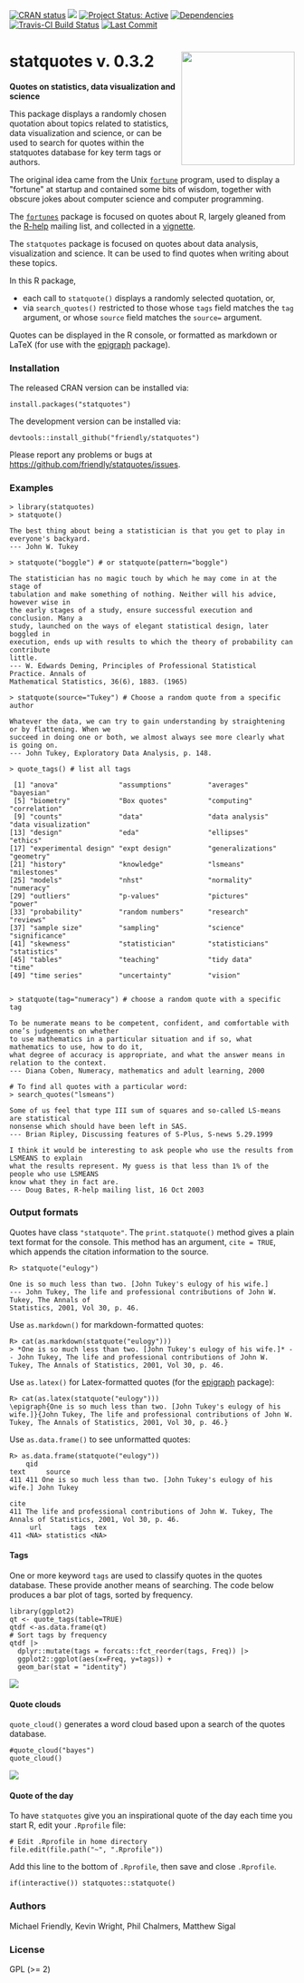 <!-- badges: start -->

[![CRAN status](https://www.r-pkg.org/badges/version/statquotes)](https://CRAN.R-project.org/package=statquotes)
[![](http://cranlogs.r-pkg.org/badges/grand-total/statquotes)](https://cran.r-project.org/package=statquotes)
[![Project Status: Active](http://www.repostatus.org/badges/latest/active.svg)](http://www.repostatus.org/#active) 
[![Dependencies](https://tinyverse.netlify.com/badge/statquotes)](https://cran.r-project.org/package=statquotes)
[![Travis-CI Build Status](https://travis-ci.org/friendly/statquotes.svg?branch=master)](https://travis-ci.org/friendly/statquotes) 
[![Last Commit](https://img.shields.io/github/last-commit/friendly/statquotes)](https://github.com/friendly/statquotes)

<!-- badges: end -->


# statquotes v. 0.3.2 <img src="man/figures/statquotes-logo.png" align="right" height="200px" />
**Quotes on statistics, data visualization and science**

This package displays a randomly chosen quotation about topics related to statistics, data visualization and science, or can be used to search for quotes within the statquotes database for key term tags or authors.

The original idea came from the Unix [`fortune`](https://en.wikipedia.org/wiki/Fortune_(Unix)) program, used to display a "fortune" at startup and contained some bits of wisdom, together with obscure jokes about computer science and computer programming.

The [`fortunes`](https://cran.r-project.org/package=fortunes) 
package is focused on quotes about R, largely gleaned from the [R-help](https://stat.ethz.ch/mailman/listinfo/r-help) mailing list, and
collected in a [vignette](https://cran.r-project.org/web/packages/fortunes/vignettes/fortunes.pdf).

The `statquotes` package is focused on quotes about data analysis, visualization and science. It can be used to find quotes when writing about these topics.

In this R package, 

* each call to `statquote()` displays a randomly selected quotation, or, 
* via `search_quotes()` restricted to those whose `tags` field matches the `tag` argument, or whose `source` field matches the `source=` argument. 

Quotes can be displayed in the R console, or formatted as markdown or LaTeX (for use with the [epigraph](https://ctan.org/pkg/epigraph) package).

### Installation

The released CRAN version can be installed via:

```
install.packages("statquotes")
```

The development version can be installed via:
```
devtools::install_github("friendly/statquotes")
```

Please report any problems or bugs at https://github.com/friendly/statquotes/issues.

### Examples

```
> library(statquotes)
> statquote()

The best thing about being a statistician is that you get to play in everyone's backyard. 
--- John W. Tukey 

> statquote("boggle") # or statquote(pattern="boggle")

The statistician has no magic touch by which he may come in at the stage of
tabulation and make something of nothing. Neither will his advice, however wise in
the early stages of a study, ensure successful execution and conclusion. Many a
study, launched on the ways of elegant statistical design, later boggled in
execution, ends up with results to which the theory of probability can contribute
little.
--- W. Edwards Deming, Principles of Professional Statistical Practice. Annals of
Mathematical Statistics, 36(6), 1883. (1965)

> statquote(source="Tukey") # Choose a random quote from a specific author

Whatever the data, we can try to gain understanding by straightening or by flattening. When we
succeed in doing one or both, we almost always see more clearly what is going on.
--- John Tukey, Exploratory Data Analysis, p. 148.

> quote_tags() # list all tags

 [1] "anova"               "assumptions"         "averages"            "bayesian"           
 [5] "biometry"            "Box quotes"          "computing"           "correlation"        
 [9] "counts"              "data"                "data analysis"       "data visualization" 
[13] "design"              "eda"                 "ellipses"            "ethics"             
[17] "experimental design" "expt design"         "generalizations"     "geometry"           
[21] "history"             "knowledge"           "lsmeans"             "milestones"         
[25] "models"              "nhst"                "normality"           "numeracy"           
[29] "outliers"            "p-values"            "pictures"            "power"              
[33] "probability"         "random numbers"      "research"            "reviews"            
[37] "sample size"         "sampling"            "science"             "significance"       
[41] "skewness"            "statistician"        "statisticians"       "statistics"         
[45] "tables"              "teaching"            "tidy data"           "time"               
[49] "time series"         "uncertainty"         "vision"   


> statquote(tag="numeracy") # choose a random quote with a specific tag

To be numerate means to be competent, confident, and comfortable with one’s judgements on whether
to use mathematics in a particular situation and if so, what mathematics to use, how to do it,
what degree of accuracy is appropriate, and what the answer means in relation to the context.
--- Diana Coben, Numeracy, mathematics and adult learning, 2000

# To find all quotes with a particular word:
> search_quotes("lsmeans")

Some of us feel that type III sum of squares and so-called LS-means are statistical
nonsense which should have been left in SAS.
--- Brian Ripley, Discussing features of S-Plus, S-news 5.29.1999

I think it would be interesting to ask people who use the results from LSMEANS to explain
what the results represent. My guess is that less than 1% of the people who use LSMEANS
know what they in fact are.
--- Doug Bates, R-help mailing list, 16 Oct 2003
```

### Output formats

Quotes have class `"statquote"`. The `print.statquote()` method gives a plain text format for the console.
This method has an argument, `cite = TRUE`, which appends the citation information to the source.

```
R> statquote("eulogy")

One is so much less than two. [John Tukey's eulogy of his wife.]
--- John Tukey, The life and professional contributions of John W. Tukey, The Annals of
Statistics, 2001, Vol 30, p. 46.
```

Use `as.markdown()` for markdown-formatted quotes:

```
R> cat(as.markdown(statquote("eulogy")))
> *One is so much less than two. [John Tukey's eulogy of his wife.]* -- John Tukey, The life and professional contributions of John W. Tukey, The Annals of Statistics, 2001, Vol 30, p. 46.
```

Use `as.latex()` for Latex-formatted quotes (for the [epigraph](https://ctan.org/pkg/epigraph) package):

```
R> cat(as.latex(statquote("eulogy")))
\epigraph{One is so much less than two. [John Tukey's eulogy of his wife.]}{John Tukey, The life and professional contributions of John W. Tukey, The Annals of Statistics, 2001, Vol 30, p. 46.}
```

Use `as.data.frame()` to see unformatted quotes:

```
R> as.data.frame(statquote("eulogy"))
    qid                                                             text     source
411 411 One is so much less than two. [John Tukey's eulogy of his wife.] John Tukey
                                                                                                        cite
411 The life and professional contributions of John W. Tukey, The Annals of Statistics, 2001, Vol 30, p. 46.
     url       tags  tex
411 <NA> statistics <NA>
```

#### Tags

One or more keyword `tags` are used to classify quotes in the quotes database. These provide another means of searching. The code below produces a bar plot of tags, sorted by frequency.

```
library(ggplot2)
qt <- quote_tags(table=TRUE)
qtdf <-as.data.frame(qt)
# Sort tags by frequency
qtdf |>
  dplyr::mutate(tags = forcats::fct_reorder(tags, Freq)) |>
  ggplot2::ggplot(aes(x=Freq, y=tags)) +
  geom_bar(stat = "identity")

```

<img src="man/figures/tags-bar-sorted.png">

#### Quote clouds

`quote_cloud()` generates a word cloud based upon a search of the quotes database.

```
#quote_cloud("bayes")
quote_cloud()
```

<img src="man/figures/quotecloud.png">

#### Quote of the day

To have `statquotes` give you an inspirational quote of the day each time you start R, edit your `.Rprofile` file:

```
# Edit .Rprofile in home directory
file.edit(file.path("~", ".Rprofile"))
```
Add this line to the bottom of `.Rprofile`, then save and close `.Rprofile`.

```
if(interactive()) statquotes::statquote()
```

### Authors

Michael Friendly,
Kevin Wright,
Phil Chalmers,
Matthew Sigal


### License

GPL (>= 2)
